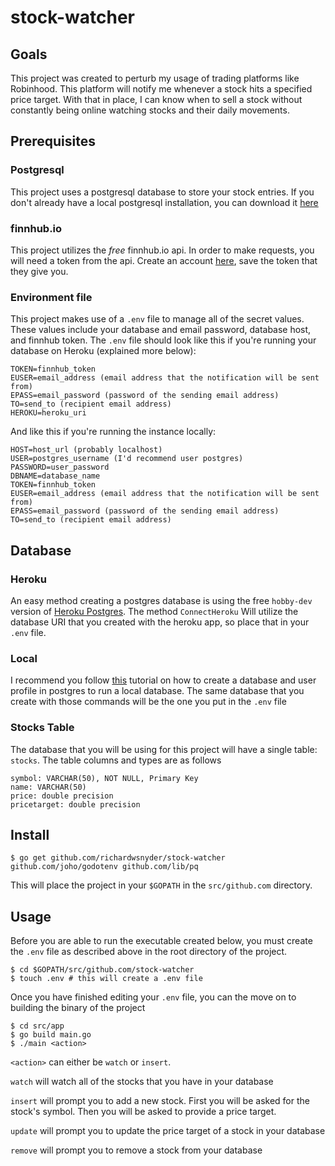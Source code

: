 # stock-watcher

## Goals
This project was created to perturb my usage of trading platforms like Robinhood. This platform will notify me whenever a stock hits a specified price target. With that in place, I can know when to sell a stock without constantly being online watching stocks and their daily movements.

## Prerequisites

### Postgresql
This project uses a postgresql database to store your stock entries. If you don't already have a local postgresql installation, you can download it [here](https://www.postgresql.org/download/)

### finnhub.io

This project utilizes the _free_ finnhub.io api. In order to make requests, you will need a token from the api. Create an account [here](https://finnhub.io), save the token that they give you.

### Environment file
This project makes use of a `.env` file to manage all of the secret values. These values include your database and email password, database host, and finnhub token. The `.env` file should look like this if you're running your database on Heroku (explained more below):
```
TOKEN=finnhub_token
EUSER=email_address (email address that the notification will be sent from)
EPASS=email_password (password of the sending email address)
TO=send_to (recipient email address)
HEROKU=heroku_uri
```

And like this if you're running the instance locally:
```
HOST=host_url (probably localhost)
USER=postgres_username (I'd recommend user postgres)
PASSWORD=user_password
DBNAME=database_name
TOKEN=finnhub_token
EUSER=email_address (email address that the notification will be sent from)
EPASS=email_password (password of the sending email address)
TO=send_to (recipient email address)
```

## Database

### Heroku
An easy method creating a postgres database is using the free `hobby-dev` version of [Heroku Postgres](https://devcenter.heroku.com/articles/heroku-postgresql#using-the-cli). The method `ConnectHeroku` Will utilize the database URI that you created with the heroku app, so place that in your `.env` file.

### Local
I recommend you follow [this](https://medium.com/coding-blocks/creating-user-database-and-adding-access-on-postgresql-8bfcd2f4a91e) tutorial on how to create a database and user profile in postgres to run a local database. The same database that you create with those commands will be the one you put in the `.env` file

### Stocks Table

The database that you will be using for this project will have a single table: `stocks`. The table columns and types are as follows
```
symbol: VARCHAR(50), NOT NULL, Primary Key
name: VARCHAR(50)
price: double precision
pricetarget: double precision
```

## Install
```
$ go get github.com/richardwsnyder/stock-watcher github.com/joho/godotenv github.com/lib/pq
```

This will place the project in your `$GOPATH` in the `src/github.com` directory. 

## Usage
Before you are able to run the executable created below, you must create the `.env` file as described above in the root directory of the project.
```
$ cd $GOPATH/src/github.com/stock-watcher
$ touch .env # this will create a .env file
```
Once you have finished editing your `.env` file, you can the move on to building the binary of the project
```
$ cd src/app
$ go build main.go
$ ./main <action>
```

`<action>` can either be `watch` or `insert`.

`watch` will watch all of the stocks that you have in your database

`insert` will prompt you to add a new stock. First you will be asked for the stock's symbol. Then you will be asked to provide a price target. 

`update` will prompt you to update the price target of a stock in your database

`remove` will prompt you to remove a stock from your database